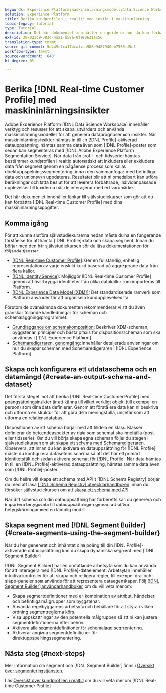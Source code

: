 ```yaml
---
keywords: Experience Platform;maskininlärningsmodell;Data Science Workspace;Kundprofil i realtid;populära ämnen;maskininlärningsinsikter
solution: Experience Platform
title: Berika kundprofilen i realtid med insikt i maskininlärning
topic-legacy: tutorial
type: Tutorial
description: Det här dokumentet innehåller en guide om hur du kan förbättra kundprofilen i realtid med maskininlärningsinsikter.
exl-id: 397023c9-383d-4a21-b58a-0f920631ac56
translation-type: tm+mt
source-git-commit: 5d449c1ca174cafcca988e9487940eb7550bd5cf
workflow-type: tm+mt
source-wordcount: '640'
ht-degree: 0%

---
```


# Berika [!DNL Real-time Customer Profile] med maskininlärningsinsikter

Adobe Experience Platform [!DNL Data Science Workspace] innehåller verktyg och resurser för att skapa, utvärdera och använda maskininlärningsmodeller för att generera dataprognoser och insikter. När maskininlärningsinsikter hämtas in till en [!DNL Profile]-aktiverad datauppsättning, hämtas samma data även som [!DNL Profile]-poster som sedan kan segmenteras med [!DNL Adobe Experience Platform Segmentation Service]. När data från profil- och tidsserier hämtas bestämmer kundprofilen i realtid automatiskt att inkludera eller exkludera data från segment genom en pågående process som kallas direktuppspelningssegmentering, innan den sammanfogas med befintliga data och unionsvyn uppdateras. Resultatet blir att ni omedelbart kan utföra beräkningar och fatta beslut för att leverera förbättrade, individanpassade upplevelser till kunderna när de interagerar med ert varumärke.

Det här dokumentet innehåller länkar till självstudiekurser som gör att du kan förbättra [!DNL Real-time Customer Profile] med dina maskininlärningsuppgifter.

## Komma igång

För att kunna slutföra självstudiekurserna nedan måste du ha en fungerande förståelse för att hämta [!DNL Profile]-data och skapa segment. Innan du börjar med den här självstudiekursen bör du läsa dokumentationen för följande tjänster:

- [[!DNL Real-time Customer Profile]](../../profile/home.md): Ger en fullständig, enhetlig representation av varje enskild kund baserad på aggregerade data från flera källor.
- [[!DNL Identity Service]](../../identity-service/home.md): Möjliggör  [!DNL Real-time Customer Profile] genom att överbrygga identiteter från olika datakällor som importeras till Platform.
- [[!DNL Experience Data Model (XDM)]](../../xdm/home.md): Det standardiserade ramverk som Platform använder för att organisera kundupplevelsedata.

Förutom de ovannämnda dokumenten rekommenderar vi att du även granskar följande handledningar för scheman och schemaläggningsprogrammet:

- [Grundläggande om schemakomposition](../../xdm/schema/composition.md): Beskriver XDM-scheman, byggstenar, principer och bästa praxis för dispositionsscheman som ska användas i  [!DNL Experience Platform].
- [Schemaredigeraren, genomgång](../../xdm/tutorials/create-schema-ui.md): Innehåller detaljerade anvisningar om hur du skapar scheman med Schemaredigeraren i  [!DNL Experience Platform].

## Skapa och konfigurera ett utdataschema och en datamängd {#create-an-output-schema-and-dataset}

Det första steget mot att berika [!DNL Real-time Customer Profile] med poängsättningsinsikter är att känna till vilket verkligt objekt (till exempel en person) som dina data definierar. Genom att förstå era data kan ni beskriva och utforma en struktur för att göra dem meningsfulla, ungefär som att utforma en relationsdatabas.

Dispositionen av ett schema börjar med att tilldela en klass. Klasser definierar de beteendeaspekter av data som schemat ska innehålla (post- eller tidsserie). Om du vill börja skapa egna scheman följer du stegen i självstudiekursen om att [skapa ett schema med Schemaredigeraren](../../xdm/tutorials/create-schema-ui.md). Observera, att innan du kan aktivera en datauppsättning för [!DNL Profile] måste du konfigurera datasetens schema så att det har ett primärt identitetsfält och sedan aktivera schemat för [!DNL Profile]. När data hämtas in till en [!DNL Profile]-aktiverad datauppsättning, hämtas samma data även som [!DNL Profile]-poster.

Om du hellre vill skapa ett schema med API:t [!DNL Schema Registry] börjar du med att läsa [[!DNL Schema Registry] utvecklarhandboken](../../xdm/api/getting-started.md) innan du försöker självstudiekursen om att [skapa ett schema med API](../../xdm/tutorials/create-schema-api.md).

När ditt schema och din datauppsättning har förberetts kan du generera och importera betygsdata till datauppsättningen genom att utföra betygskörningar med en lämplig modell.

## Skapa segment med [!DNL Segment Builder] {#create-segments-using-the-segment-builder}

När du har genererat och inhämtat dina poäng till din [!DNL Profile]-aktiverade datauppsättning kan du skapa dynamiska segment med [!DNL Segment Builder].

[!DNL Segment Builder] har en omfattande arbetsyta som du kan använda för att interagera med [!DNL Profile]-dataelement. Arbetsytan innehåller intuitiva kontroller för att skapa och redigera regler, till exempel dra-och-släpp-paneler som används för att representera dataegenskaper. Följ [[!DNL Segment Builder] användarhandboken](../../segmentation/ui/segment-builder.md) om du vill veta mer om:

- Skapa segmentdefinitioner med en kombination av attribut, händelser och befintliga målgrupper som byggstenar.
- Använda regelbyggarens arbetsyta och behållare för att styra i vilken ordning segmentreglerna körs.
- Visa uppskattningar av den potentiella målgruppen så att ni kan justera segmentdefinitionerna efter behov.
- Aktivera alla segmentdefinitioner för schemalagd segmentering.
- Aktiverar angivna segmentdefinitioner för direktuppspelningssegmentering.

## Nästa steg {#next-steps}

Mer information om segment och [!DNL Segment Builder] finns i [Översikt över segmenteringstjänsten](../../segmentation/home.md).

Läs [Översikt över kundprofilen i realtid](../../profile/home.md) om du vill veta mer om [!DNL Real-time Customer Profile]
